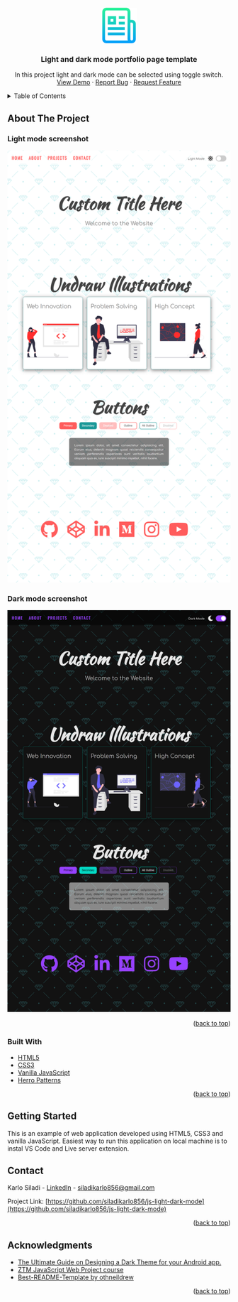 <div id="top"></div>


<!-- PROJECT LOGO -->
<br />
<div align="center">
  <a href="https://github.com/siladikarlo856/js-light-dark-mode">
    <img src="images/logo.png" alt="Logo" width="80" height="80">
  </a>

<h3 align="center">Light and dark mode portfolio page template</h3>

  <p align="center">
    In this project light and dark mode can be selected using toggle switch.  
    <br />
    <a href="https://siladikarlo856.github.io/js-light-dark-mode/">View Demo</a>
    ·
    <a href="https://github.com/siladikarlo856/js-light-dark-mode/issues">Report Bug</a>
    ·
    <a href="https://github.com/siladikarlo856/js-light-dark-mode/issues">Request Feature</a>
  </p>
</div>



<!-- TABLE OF CONTENTS -->
<details>
  <summary>Table of Contents</summary>
  <ol>
    <li>
      <a href="#about-the-project">About The Project</a>
      <ul>
        <li><a href="#light-mode-screenshot">Light mode screenshot</li>
        <li><a href="#dark-mode-screenshot">Dark mode screenshot</li>
        <li><a href="#built-with">Built With</a></li>
      </ul>
    </li>
    <li>
      <a href="#getting-started">Getting Started</a>
    </li>
    <li><a href="#contact">Contact</a></li>
    <li><a href="#acknowledgments">Acknowledgments</a></li>
  </ol>
</details>



<!-- ABOUT THE PROJECT -->
## About The Project

### Light mode screenshot
[![Light mode Screen Shot][light-mode-screenshot]](https://siladikarlo856.github.io/js-light-dark-mode/
)
### Dark mode screenshot
[![Dark mode Screen Shot][dark-mode-screenshot]](https://siladikarlo856.github.io/js-light-dark-mode/
)

<p align="right">(<a href="#top">back to top</a>)</p>



### Built With

* [HTML5](https://developer.mozilla.org/en-US/docs/Glossary/HTML5)
* [CSS3](https://developer.mozilla.org/en-US/docs/Web/CSS)
* [Vanilla JavaScript](https://developer.mozilla.org/en-US/docs/Web/JavaScript)
* [Herro Patterns](https://www.heropatterns.com/)

<p align="right">(<a href="#top">back to top</a>)</p>



<!-- GETTING STARTED -->
## Getting Started

This is an example of web application developed using HTML5, CSS3 and vanilla JavaScript. Easiest way to run this application on local machine is to instal VS Code and Live server extension.

<!-- CONTACT -->
## Contact

Karlo Siladi - [LinkedIn](https://www.linkedin.com/in/karlosiladi/) - siladikarlo856@gmail.com

Project Link: [https://github.com/siladikarlo856/js-light-dark-mode](https://github.com/siladikarlo856/js-light-dark-mode)

<p align="right">(<a href="#top">back to top</a>)</p>



<!-- ACKNOWLEDGMENTS -->
## Acknowledgments
 
* [The Ultimate Guide on Designing a Dark Theme for your Android app.](https://blog.prototypr.io/how-to-design-a-dark-theme-for-your-android-app-3daeb264637)
* [ZTM JavaScript Web Project course](https://www.udemy.com/course/javascript-web-projects-to-build-your-portfolio-resume/)
* [Best-README-Template by othneildrew](https://github.com/othneildrew/Best-README-Template)

<p align="right">(<a href="#top">back to top</a>)</p>



<!-- MARKDOWN LINKS & IMAGES -->
<!-- https://www.markdownguide.org/basic-syntax/#reference-style-links -->
[contributors-shield]: https://img.shields.io/github/contributors/github_username/js-light-dark-mode.svg?style=for-the-badge
[contributors-url]: https://github.com/siladikarlo856/js-light-dark-mode/graphs/contributors
[forks-shield]: https://img.shields.io/github/forks/siladikarlo856/js-light-dark-mode.svg?style=for-the-badge
[forks-url]: https://github.com/siladikarlo856/js-light-dark-mode/network/members
[stars-shield]: https://img.shields.io/github/stars/siladikarlo856/js-light-dark-mode.svg?style=for-the-badge
[stars-url]: https://github.com/siladikarlo856/js-light-dark-mode/stargazers
[issues-shield]: https://img.shields.io/github/issues/siladikarlo856/js-light-dark-mode.svg?style=for-the-badge
[issues-url]: https://github.com/siladikarlo856/js-light-dark-mode/issues
[license-shield]: https://img.shields.io/github/license/siladikarlo856/js-light-dark-mode.svg?style=for-the-badge
[license-url]: https://github.com/siladikarlo856/js-light-dark-mode/blob/master/LICENSE.txt
[linkedin-shield]: https://img.shields.io/badge/-LinkedIn-black.svg?style=for-the-badge&logo=linkedin&colorB=555
[linkedin-url]: https://linkedin.com/in/karlosiladi
[light-mode-screenshot]: images/light-mode.png
[dark-mode-screenshot]: images/dark-mode.png
